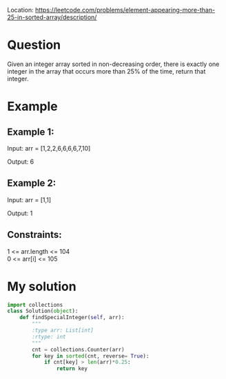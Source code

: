 Location: https://leetcode.com/problems/element-appearing-more-than-25-in-sorted-array/description/
# Question
Given an integer array sorted in non-decreasing order, there is exactly one integer in the array that occurs more than 25% of the time, return that integer.
 
# Example

## Example 1:

Input: arr = [1,2,2,6,6,6,6,7,10]

Output: 6

## Example 2:

Input: arr = [1,1]

Output: 1

## Constraints:

1 <= arr.length <= 104\
0 <= arr[i] <= 105
 

# My solution 
```python
import collections
class Solution(object):
    def findSpecialInteger(self, arr):
        """
        :type arr: List[int]
        :rtype: int
        """
        cnt = collections.Counter(arr)
        for key in sorted(cnt, reverse= True):
            if cnt[key] > len(arr)*0.25:
                return key
```
